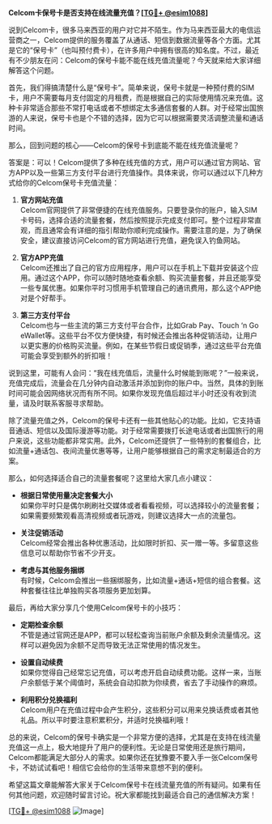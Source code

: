 **Celcom卡保号卡是否支持在线流量充值？[[TG💪+ @esim1088](https://t.me/s/esim1088)]**

说到Celcom卡，很多马来西亚的用户对它并不陌生。作为马来西亚最大的电信运营商之一，Celcom提供的服务覆盖了从通话、短信到数据流量等各个方面。尤其是它的“保号卡”（也叫预付费卡），在许多用户中拥有很高的知名度。不过，最近有不少朋友在问：Celcom的保号卡能不能在线充值流量呢？今天就来给大家详细解答这个问题。

首先，我们得搞清楚什么是“保号卡”。简单来说，保号卡就是一种预付费的SIM卡，用户不需要每月支付固定的月租费，而是根据自己的实际使用情况来充值。这种卡非常适合那些不常打电话或者不想绑定太多通信套餐的人群。对于经常出国旅游的人来说，保号卡也是个不错的选择，因为它可以根据需要灵活调整流量和通话时间。

那么，回到问题的核心——Celcom的保号卡到底能不能在线充值流量呢？

答案是：可以！Celcom提供了多种在线充值的方式，用户可以通过官方网站、官方APP以及一些第三方支付平台进行充值操作。具体来说，你可以通过以下几种方式给你的Celcom保号卡充值流量：

1. **官方网站充值**  
   Celcom官网提供了非常便捷的在线充值服务。只要登录你的账户，输入SIM卡号码，选择合适的流量套餐，然后按照提示完成支付即可。整个过程非常直观，而且通常会有详细的指引帮助你顺利完成操作。需要注意的是，为了确保安全，建议直接访问Celcom的官方网站进行充值，避免误入钓鱼网站。

2. **官方APP充值**  
   Celcom还推出了自己的官方应用程序，用户可以在手机上下载并安装这个应用。通过这个APP，你可以随时随地查看余额、购买流量套餐，并且还能享受一些专属优惠。如果你平时习惯用手机管理自己的通讯费用，那么这个APP绝对是个好帮手。

3. **第三方支付平台**  
   Celcom也与一些主流的第三方支付平台合作，比如Grab Pay、Touch ‘n Go eWallet等。这些平台不仅方便快捷，有时候还会推出各种促销活动，让用户以更实惠的价格购买流量。例如，在某些节假日或促销季，通过这些平台充值可能会享受到额外的折扣哦！

说到这里，可能有人会问：“我在线充值后，流量什么时候能到账呢？”一般来说，充值完成后，流量会在几分钟内自动激活并添加到你的账户中。当然，具体的到账时间可能会因网络状况而有所不同。如果你发现充值后超过半小时还没有收到流量，请及时联系客服寻求帮助。

除了流量充值之外，Celcom的保号卡还有一些其他贴心的功能。比如，它支持语音通话、短信以及国际漫游等功能。对于经常需要拨打长途电话或者出国旅行的用户来说，这些功能都非常实用。此外，Celcom还提供了一些特别的套餐组合，比如流量+通话包、夜间流量优惠等等，让用户能够根据自己的需求定制最适合的方案。

那么，如何选择适合自己的流量套餐呢？这里给大家几点小建议：

- **根据日常使用量决定套餐大小**  
  如果你平时只是偶尔刷刷社交媒体或者看看视频，可以选择较小的流量套餐；如果需要频繁观看高清视频或者玩游戏，则建议选择大一点的流量包。

- **关注促销活动**  
  Celcom经常会推出各种优惠活动，比如限时折扣、买一赠一等。多留意这些信息可以帮助你节省不少开支。

- **考虑与其他服务捆绑**  
  有时候，Celcom会推出一些捆绑服务，比如流量+通话+短信的组合套餐。这种套餐往往比单独购买各项服务更加划算。

最后，再给大家分享几个使用Celcom保号卡的小技巧：

- **定期检查余额**  
  不管是通过官网还是APP，都可以轻松查询当前账户余额及剩余流量情况。这样可以避免因为余额不足而导致无法正常使用的情况发生。

- **设置自动续费**  
  如果你觉得自己经常忘记充值，可以考虑开启自动续费功能。这样一来，当账户余额低于某个阈值时，系统会自动扣款为你续费，省去了手动操作的麻烦。

- **利用积分兑换福利**  
  Celcom用户在充值过程中会产生积分，这些积分可以用来兑换话费或者其他礼品。所以平时要注意积累积分，并适时兑换福利哦！

总的来说，Celcom的保号卡确实是一个非常方便的选择，尤其是在支持在线流量充值这一点上，极大地提升了用户的便利性。无论是日常使用还是旅行期间，Celcom都能满足大部分人的需求。如果你还在犹豫要不要入手一张Celcom保号卡，不妨试试看吧！相信它会给你的生活带来意想不到的便利。

希望这篇文章能解答大家关于Celcom保号卡在线流量充值的所有疑问。如果有任何其他问题，欢迎随时留言讨论。祝大家都能找到最适合自己的通信解决方案！

[[TG💪+ @esim1088](https://t.me/s/esim1088) ![Image](https://i.postimg.cc/4NQfJmqS/Snipaste-2025-05-13-00-14-12.png)]